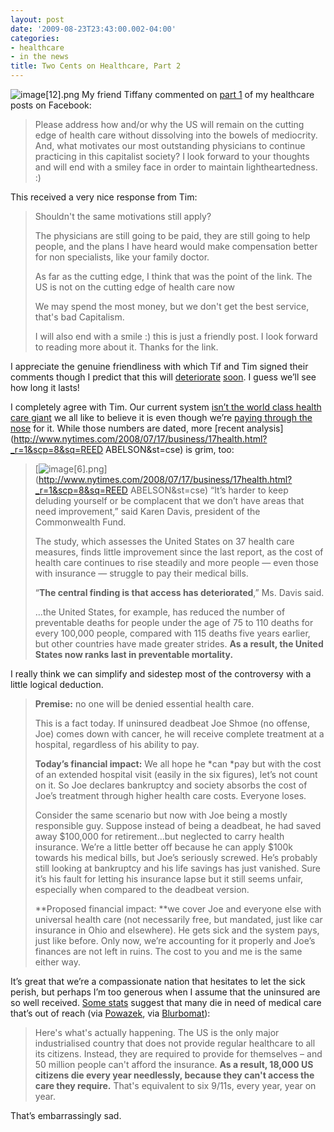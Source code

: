```yaml
---
layout: post
date: '2009-08-23T23:43:00.002-04:00'
categories:
- healthcare
- in the news
title: Two Cents on Healthcare, Part 2
---
```



![image[12].png](/assets/2009/image[12].png) My friend Tiffany commented on [part 1](../../2009/08/two-cents-on-healthcare.html) of my healthcare posts on Facebook:
<blockquote> 

Please address how and/or why the US will remain on the cutting edge of health care without dissolving into the bowels of mediocrity. And, what motivates our most outstanding physicians to continue practicing in this capitalist society? I look forward to your thoughts and will end with a smiley face in order to maintain lightheartedness. :) 
</blockquote>

This received a very nice response from Tim:
<blockquote> 

Shouldn't the same motivations still apply?   

The physicians are still going to be paid, they are still going to help people, and the plans I have heard would make compensation better for non specialists, like your family doctor.  

As far as the cutting edge, I think that was the point of the link. The US is not on the cutting edge of health care now  

We may spend the most money, but we don't get the best service, that's bad Capitalism.  

I will also end with a smile :) this is just a friendly post. I look forward to reading more about it. Thanks for the link.
</blockquote>

I appreciate the genuine friendliness with which Tif and Tim signed their comments though I predict that this will [deteriorate](http://www.createdebate.com/debate/show/But_No_Offense_Really) [soon](http://www.allegro.cc/forums/thread/456370/456498#target). I guess we’ll see how long it lasts!

I completely agree with Tim. Our current system [isn’t the world class health care giant](http://www.photius.com/rankings/healthranks.html) we all like to believe it is even though we’re [paying through the nose](http://www.photius.com/rankings/total_health_expenditure_as_pecent_of_gdp_2000_to_2005.html) for it. While those numbers are dated, more [recent analysis](http://www.nytimes.com/2008/07/17/business/17health.html?_r=1&scp=8&sq=REED ABELSON&st=cse) is grim, too:
<blockquote> 

[![image[6].png](/assets/2009/image[6].png)](http://www.nytimes.com/2008/07/17/business/17health.html?_r=1&scp=8&sq=REED ABELSON&st=cse) “It’s harder to keep deluding yourself or be complacent that we don’t have areas that need improvement,” said Karen Davis, president of the Commonwealth Fund.   

The study, which assesses the United States on 37 health care measures, finds little improvement since the last report, as the cost of health care continues to rise steadily and more people — even those with insurance — struggle to pay their medical bills.   

“**The central finding is that access has deteriorated**,” Ms. Davis said.   

…the United States, for example, has reduced the number of preventable deaths for people under the age of 75 to 110 deaths for every 100,000 people, compared with 115 deaths five years earlier, but other countries have made greater strides. **As a result, the United States now ranks last in preventable mortality.**
</blockquote>

I really think we can simplify and sidestep most of the controversy with a little logical deduction. 
<blockquote> 

**Premise:** no one will be denied essential health care.   

This is a fact today. If uninsured deadbeat Joe Shmoe (no offense, Joe) comes down with cancer, he will receive complete treatment at a hospital, regardless of his ability to pay.   

**Today’s financial impact:** We all hope he *can *pay but with the cost of an extended hospital visit (easily in the six figures), let’s not count on it. So Joe declares bankruptcy and society absorbs the cost of Joe’s treatment through higher health care costs. Everyone loses.  

Consider the same scenario but now with Joe being a mostly responsible guy. Suppose instead of being a deadbeat, he had saved away $100,000 for retirement…but neglected to carry health insurance. We’re a little better off because he can apply $100k towards his medical bills, but Joe’s seriously screwed. He’s probably still looking at bankruptcy and his life savings has just vanished. Sure it’s his fault for letting his insurance lapse but it still seems unfair, especially when compared to the deadbeat version.  

**Proposed financial impact: **we cover Joe and everyone else with universal health care (not necessarily free, but mandated, just like car insurance in Ohio and elsewhere). He gets sick and the system pays, just like before. Only now, we’re accounting for it properly and Joe’s finances are not left in ruins. The cost to you and me is the same either way. 
</blockquote>

It’s great that we’re a compassionate nation that hesitates to let the sick perish, but perhaps I’m too generous when I assume that the uninsured are so well received. [Some stats](http://www.independent.co.uk/opinion/commentators/johann-hari/johann-hari-republicans-religion-and-the-triumph-of-unreason-1773994.html) suggest that many die in need of medical care that’s out of reach (via [Powazek](http://powazek.com/posts/2030), via [Blurbomat](http://blurbomat.com/archives/2009/08/21/perceptions-deceptions-and-healthcare/)):
<blockquote> 

Here's what's actually happening. The US is the only major industrialised country that does not provide regular healthcare to all its citizens. Instead, they are required to provide for themselves – and 50 million people can't afford the insurance. **As a result, 18,000 US citizens die every year needlessly, because they can't access the care they require.** That's equivalent to six 9/11s, every year, year on year. 
</blockquote>

That’s embarrassingly sad.